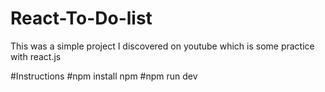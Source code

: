 # React-To-Do-list
This was a simple project I discovered on youtube which is some practice with react.js

#Instructions
#npm install npm 
#npm run dev
